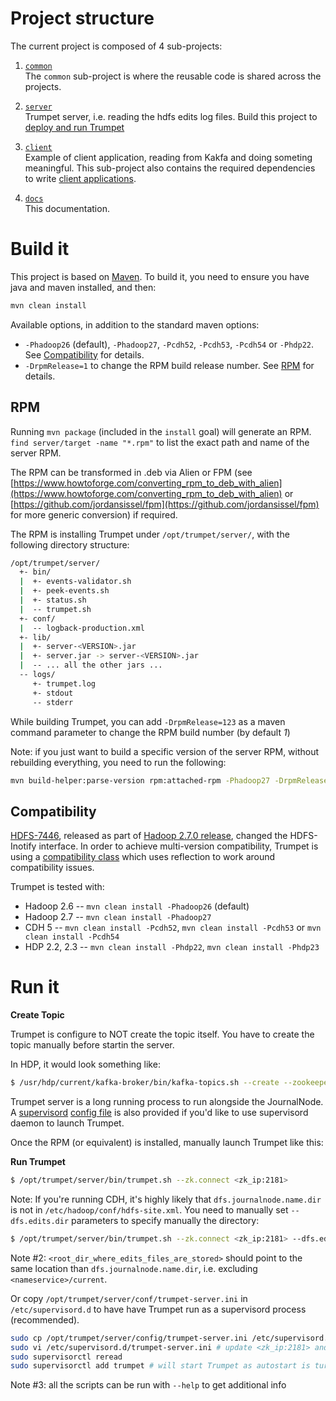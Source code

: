 
# Project structure

The current project is composed of 4 sub-projects:

1. [`common`](../common)  
  The `common` sub-project is where the reusable code is shared across the projects.

2. [`server`](../server)  
  Trumpet server, i.e. reading the hdfs edits log files. Build this project to [deploy and run Trumpet](#Build_it)

3. [`client`](../client)  
  Example of client application, reading from Kakfa and doing someting meaningful. This sub-project also
  contains the required dependencies to write [client applications](applications/).

4. [`docs`](../docs)  
  This documentation.


# Build it

This project is based on [Maven](http://maven.apache.org). To build it, you need to ensure 
you have java and maven installed, and then: 

```bash
mvn clean install
```

Available options, in addition to the standard maven options:

* `-Phadoop26` (default), `-Phadoop27`, `-Pcdh52`, `-Pcdh53`, `-Pcdh54` or `-Phdp22`. See [Compatibility](#Compatibility) for details.
* `-DrpmRelease=1` to change the RPM build release number. See [RPM](#RPM) for details.

## RPM

Running `mvn package` (included in the `install` goal) will generate an RPM. `find server/target -name "*.rpm"` to list 
the exact path and name of the server RPM.

The RPM can be transformed in .deb via Alien or FPM (see [https://www.howtoforge.com/converting_rpm_to_deb_with_alien](https://www.howtoforge.com/converting_rpm_to_deb_with_alien) 
or [https://github.com/jordansissel/fpm](https://github.com/jordansissel/fpm) for more generic conversion) if required.

The RPM is installing Trumpet under `/opt/trumpet/server/`, with the following directory structure:

```bash
/opt/trumpet/server/
  +- bin/
  |  +- events-validator.sh
  |  +- peek-events.sh
  |  +- status.sh
  |  -- trumpet.sh
  +- conf/
  |  -- logback-production.xml
  +- lib/
  |  +- server-<VERSION>.jar
  |  +- server.jar -> server-<VERSION>.jar
  |  -- ... all the other jars ...
  -- logs/
     +- trumpet.log
     +- stdout
     -- stderr
```

While building Trumpet, you can add `-DrpmRelease=123` as a maven command parameter to change the RPM build number (by default _1_)

Note: if you just want to build a specific version of the server RPM, without rebuilding everything, you need to run the following:

```bash
mvn build-helper:parse-version rpm:attached-rpm -Phadoop27 -DrpmRelease=123 -f server
```

## Compatibility

[HDFS-7446](https://issues.apache.org/jira/browse/HDFS-7446), released as part of 
[Hadoop 2.7.0 release](https://github.com/aw-altiscale/eco-release-metadata/blob/master/HADOOP/2.7.0/RELEASENOTES.2.7.0.md), 
changed the HDFS-Inotify interface. In order to achieve multi-version compatibility, Trumpet is using a 
[compatibility class](https://github.com/verisign/trumpet/tree/master/server/src/main/java/org/apache/hadoop/hdfs/inotify/InotifyCompat.java) 
which uses reflection to work around compatibility issues.

Trumpet is tested with:

* Hadoop 2.6 -- `mvn clean install -Phadoop26` (default)
* Hadoop 2.7 -- `mvn clean install -Phadoop27`
* CDH 5 -- `mvn clean install -Pcdh52`, `mvn clean install -Pcdh53` or `mvn clean install -Pcdh54`
* HDP 2.2, 2.3 -- `mvn clean install -Phdp22`, `mvn clean install -Phdp23`


# Run it

**Create Topic**

Trumpet is configure to NOT create the topic itself. You have to create the topic manually before startin the server.

In HDP, it would look something like:

```bash
$ /usr/hdp/current/kafka-broker/bin/kafka-topics.sh --create --zookeeper <zk_ip:2181> --replication-factor 4 --partitions 1 --topic hdfs.inotify.events
```

Trumpet server is a long running process to run alongside the JournalNode. A [supervisord](http://www.supervisord.org) 
[config file](https://github.com/verisign/trumpet/tree/master/server/src/main/config/trumpet-server.ini) is also provided if you'd like to use supervisord daemon to launch Trumpet.

Once the RPM (or equivalent) is installed, manually launch Trumpet like this:

**Run Trumpet**

```bash
$ /opt/trumpet/server/bin/trumpet.sh --zk.connect <zk_ip:2181>
```

Note: If you're running CDH, it's highly likely that `dfs.journalnode.name.dir` is not in `/etc/hadoop/conf/hdfs-site.xml`. 
You need to manually set `--dfs.edits.dir` parameters to specify manually the directory:

```bash
$ /opt/trumpet/server/bin/trumpet.sh --zk.connect <zk_ip:2181> --dfs.edits.dir <root_dir_where_edits_files_are_stored>
```

Note #2: `<root_dir_where_edits_files_are_stored>` should point to the same location than `dfs.journalnode.name.dir`, 
i.e. excluding `<nameservice>/current`.

Or copy `/opt/trumpet/server/conf/trumpet-server.ini` in `/etc/supervisord.d` to have have Trumpet 
run as a supervisord process (recommended).

```bash
sudo cp /opt/trumpet/server/config/trumpet-server.ini /etc/supervisord.d/
sudo vi /etc/supervisord.d/trumpet-server.ini # update <zk_ip:2181> and potentially add --dfs.edits.dir if not found in /etc/hadood/conf/hdfs-site.xml
sudo supervisorctl reread
sudo supervisorctl add trumpet # will start Trumpet as autostart is turned on
```

Note #3: all the scripts can be run with `--help` to get additional info
